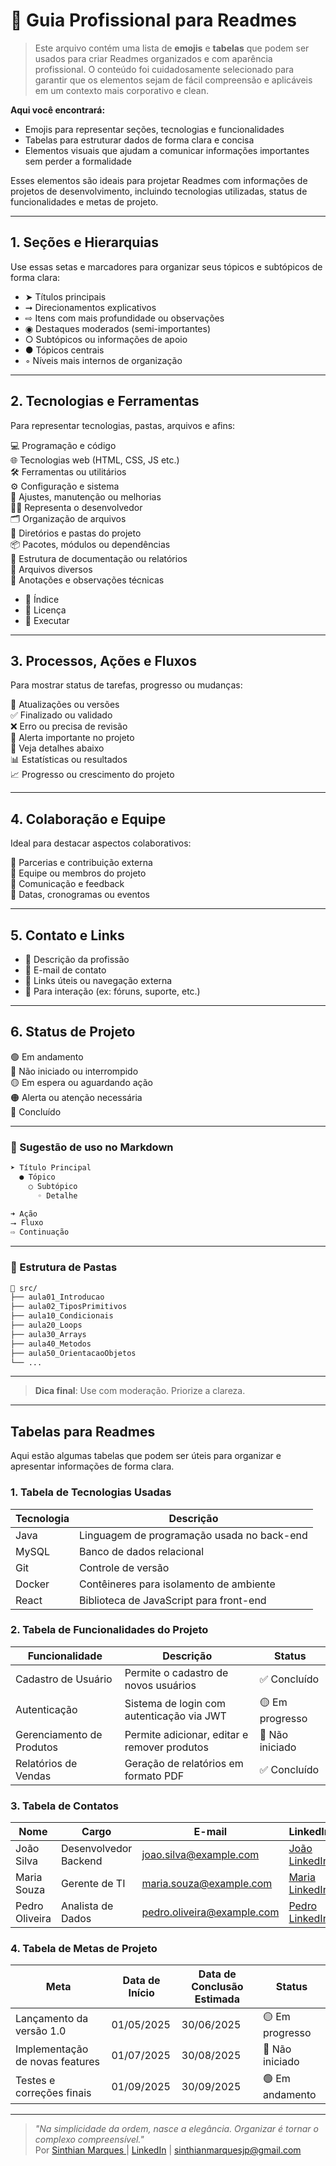 # 📄 Guia Profissional para Readmes

> Este arquivo contém uma lista de **emojis** e **tabelas** que podem ser usados para criar Readmes organizados e com aparência profissional. O conteúdo foi cuidadosamente selecionado para garantir que os elementos sejam de fácil compreensão e aplicáveis em um contexto mais corporativo e clean.

**Aqui você encontrará:**
- Emojis para representar seções, tecnologias e funcionalidades
- Tabelas para estruturar dados de forma clara e concisa
- Elementos visuais que ajudam a comunicar informações importantes sem perder a formalidade

Esses elementos são ideais para projetar Readmes com informações de projetos de desenvolvimento, incluindo tecnologias utilizadas, status de funcionalidades e metas de projeto.

---

## 1.  Seções e Hierarquias

Use essas setas e marcadores para organizar seus tópicos e subtópicos de forma clara:

- ➤ Títulos principais
- ➞ Direcionamentos explicativos
- ⇨ Itens com mais profundidade ou observações
- ◉ Destaques moderados (semi-importantes)
- ○  Subtópicos ou informações de apoio
- ●  Tópicos centrais
- ◦ Níveis mais internos de organização

---

## 2. Tecnologias e Ferramentas

Para representar tecnologias, pastas, arquivos e afins:

💻 Programação e código  
🌐 Tecnologias web (HTML, CSS, JS etc.)  
🛠️ Ferramentas ou utilitários  
⚙️ Configuração e sistema  
🔧 Ajustes, manutenção ou melhorias  
🧑‍💻 Representa o desenvolvedor  
🗂️ Organização de arquivos  
📂 Diretórios e pastas do projeto  
📦 Pacotes, módulos ou dependências  
🧾 Estrutura de documentação ou relatórios  
📄 Arquivos diversos  
📝 Anotações e observações técnicas
- 📑 Índice
- 📜 Licença
- 🔹 Executar

---

## 3. Processos, Ações e Fluxos

Para mostrar status de tarefas, progresso ou mudanças:

🔄 Atualizações ou versões  
✅ Finalizado ou validado  
❌ Erro ou precisa de revisão  
🚩 Alerta importante no projeto  
🔻 Veja detalhes abaixo  
📊 Estatísticas ou resultados  
📈 Progresso ou crescimento do projeto

---

## 4. Colaboração e Equipe

Ideal para destacar aspectos colaborativos:

🤝 Parcerias e contribuição externa  
👥 Equipe ou membros do projeto  
💬 Comunicação e feedback  
📅 Datas, cronogramas ou eventos

---

## 5. Contato e Links

- 🪪 Descrição da profissão
- 📧 E-mail de contato
- 🔗 Links úteis ou navegação externa  
- 💬 Para interação (ex: fóruns, suporte, etc.)

---

## 6. Status de Projeto

🟢 Em andamento  
🔴 Não iniciado ou interrompido  
🟡 Em espera ou aguardando ação  
🟠 Alerta ou atenção necessária  
🔵 Concluído

---

### 🔁 Sugestão de uso no Markdown

```bash
➤ Título Principal
  ● Tópico
    ○ Subtópico
      ◦ Detalhe

➜ Ação
⭢ Fluxo
⇨ Continuação
```

---

### 📂 Estrutura de Pastas

```bash
📁 src/
├── aula01_Introducao
├── aula02_TiposPrimitivos
├── aula10_Condicionais
├── aula20_Loops
├── aula30_Arrays
├── aula40_Metodos
├── aula50_OrientacaoObjetos
└── ...
```

---

> **Dica final**: Use com moderação. Priorize a clareza. 

---

## Tabelas para Readmes

Aqui estão algumas tabelas que podem ser úteis para organizar e apresentar informações de forma clara.

### 1. **Tabela de Tecnologias Usadas**

| Tecnologia   | Descrição                                   |
|--------------|---------------------------------------------|
| Java         | Linguagem de programação usada no back-end  |
| MySQL        | Banco de dados relacional                   |
| Git          | Controle de versão                         |
| Docker       | Contêineres para isolamento de ambiente    |
| React        | Biblioteca de JavaScript para front-end     |

### 2. **Tabela de Funcionalidades do Projeto**

| Funcionalidade            | Descrição                                          | Status   |
|---------------------------|----------------------------------------------------|----------|
| Cadastro de Usuário        | Permite o cadastro de novos usuários               | ✅ Concluído |
| Autenticação               | Sistema de login com autenticação via JWT          | 🟡 Em progresso |
| Gerenciamento de Produtos  | Permite adicionar, editar e remover produtos      | 🔴 Não iniciado |
| Relatórios de Vendas       | Geração de relatórios em formato PDF               | ✅ Concluído |

### 3. **Tabela de Contatos**

| Nome            | Cargo                | E-mail                          | LinkedIn                      |
|-----------------|----------------------|---------------------------------|-------------------------------|
| João Silva      | Desenvolvedor Backend| joao.silva@example.com          | [João LinkedIn](#)             |
| Maria Souza     | Gerente de TI        | maria.souza@example.com         | [Maria LinkedIn](#)            |
| Pedro Oliveira  | Analista de Dados    | pedro.oliveira@example.com      | [Pedro LinkedIn](#)            |

### 4. **Tabela de Metas de Projeto**

| Meta                          | Data de Início | Data de Conclusão Estimada | Status   |
|-------------------------------|----------------|----------------------------|----------|
| Lançamento da versão 1.0       | 01/05/2025     | 30/06/2025                 | 🟡 Em progresso |
| Implementação de novas features| 01/07/2025     | 30/08/2025                 | 🔴 Não iniciado |
| Testes e correções finais      | 01/09/2025     | 30/09/2025                 | 🟢 Em andamento |

---

> _"Na simplicidade da ordem, nasce a elegância. Organizar é tornar o complexo compreensível."_  
Por [Sinthian Marques ](https://github.com/SinthianMar) | [LinkedIn](https://www.linkedin.com/in/sinthianmarques) | sinthianmarquesjp@gmail.com




